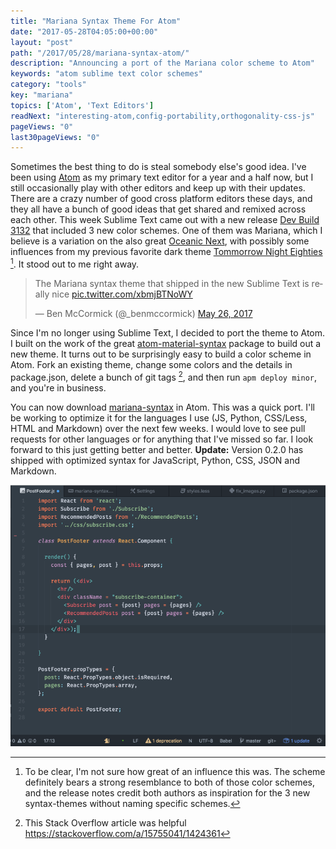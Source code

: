 ```yaml
---
title: "Mariana Syntax Theme For Atom"
date: "2017-05-28T04:05:00+00:00"
layout: "post"
path: "/2017/05/28/mariana-syntax-atom/"
description: "Announcing a port of the Mariana color scheme to Atom"
keywords: "atom sublime text color schemes"
category: "tools"
key: "mariana"
topics: ['Atom', 'Text Editors']
readNext: "interesting-atom,config-portability,orthogonality-css-js"
pageViews: "0"
last30pageViews: "0"
---
```


Sometimes the best thing to do is steal somebody else's good idea. I've been using [Atom](https://atom.io) as my primary text editor for a year and a half now, but I still occasionally play with other editors and keep up with their updates.  There are a crazy number of good cross platform editors these days, and they all have a bunch of good ideas that get shared and remixed across each other. This week Sublime Text came out with a new release [Dev Build 3132](https://www.sublimetext.com/3dev) that included 3 new color schemes.  One of them was Mariana, which I believe is a variation on the also great [Oceanic Next](http://labs.voronianski.com/oceanic-next-color-scheme/), with possibly some influences from my previous favorite dark theme [Tommorrow Night Eighties](https://github.com/chriskempson/tomorrow-theme) [^1].  It stood out to me right away.


<blockquote class="twitter-tweet" data-lang="en"><p lang="en" dir="ltr">The Mariana syntax theme that shipped in the new Sublime Text is really nice <a href="https://t.co/xbmjBTNoWY">pic.twitter.com/xbmjBTNoWY</a></p>&mdash; Ben McCormick (@_benmccormick) <a href="https://twitter.com/_benmccormick/status/868160533345841152">May 26, 2017</a></blockquote>

Since I'm no longer using Sublime Text, I decided to port the theme to Atom.  I built on the work of the great [atom-material-syntax](https://github.com/atom-material/atom-material-syntax) package to build out a new theme.  It turns out to be surprisingly easy to build a color scheme in Atom.  Fork an existing theme, change some colors and the details in package.json, delete a bunch of git tags [^2], and then run `apm deploy minor`, and you're in business.

You can now download [mariana-syntax](https://atom.io/themes/mariana-syntax) in Atom.  This was a quick port.  I'll be working to optimize it for the languages I use (JS, Python, CSS/Less, HTML and Markdown) over the next few weeks.  I would love to see pull requests for other languages or for anything that I've missed so far.  I look forward to this just getting better and better. **Update:** Version 0.2.0 has shipped with optimized syntax for JavaScript, Python, CSS, JSON and Markdown.


<img alt="screenshot of mariana-syntax" src="mariana-screenshot.png"
class="full-width">


[^1]: To be clear, I'm not sure how great of an influence this was.  The scheme definitely bears a strong resemblance to both of those color schemes, and the release notes credit both authors as inspiration for the 3 new syntax-themes without naming specific schemes.

[^2]: This Stack Overflow article was helpful https://stackoverflow.com/a/15755041/1424361
